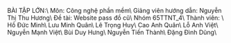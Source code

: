 BÀI TẬP LỚN:\\
Môn: Công nghệ phần mềm\\
Giảng viên hướng dẫn: 	Nguyễn Thị Thu Hương\\
Đề tài: Website pass đồ cũ\\
Nhóm 65TTNT_4\\
Thành viên: \\
Hồ Đức Minh\\
Lưu Minh Quân\\
Lê Trọng Huy\\
Cao Anh Quân\\
Lỗ Anh Việt\\
Nguyễn Mạnh Việt\\
Bùi Duy Hưng\\
Nguyễn Tiến Thành\\
Đặng Đình Dũng\\
